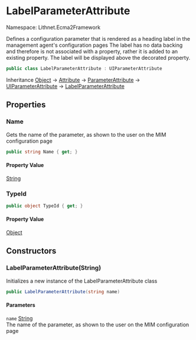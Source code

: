 # LabelParameterAttribute

Namespace: Lithnet.Ecma2Framework

Defines a configuration parameter that is rendered as a heading label in the management agent's configuration pages
 The label has no data backing and therefore is not associated with a property, rather it is added to an existing property. The label will be displayed above the decorated property.

```csharp
public class LabelParameterAttribute : UIParameterAttribute
```

Inheritance [Object](https://docs.microsoft.com/en-us/dotnet/api/system.object) → [Attribute](https://docs.microsoft.com/en-us/dotnet/api/system.attribute) → [ParameterAttribute](./lithnet.ecma2framework.parameterattribute.md) → [UIParameterAttribute](./lithnet.ecma2framework.uiparameterattribute.md) → [LabelParameterAttribute](./lithnet.ecma2framework.labelparameterattribute.md)

## Properties

### **Name**

Gets the name of the parameter, as shown to the user on the MIM configuration page

```csharp
public string Name { get; }
```

#### Property Value

[String](https://docs.microsoft.com/en-us/dotnet/api/system.string)<br>

### **TypeId**

```csharp
public object TypeId { get; }
```

#### Property Value

[Object](https://docs.microsoft.com/en-us/dotnet/api/system.object)<br>

## Constructors

### **LabelParameterAttribute(String)**

Initializes a new instance of the LabelParameterAttribute class

```csharp
public LabelParameterAttribute(string name)
```

#### Parameters

`name` [String](https://docs.microsoft.com/en-us/dotnet/api/system.string)<br>
The name of the parameter, as shown to the user on the MIM configuration page
